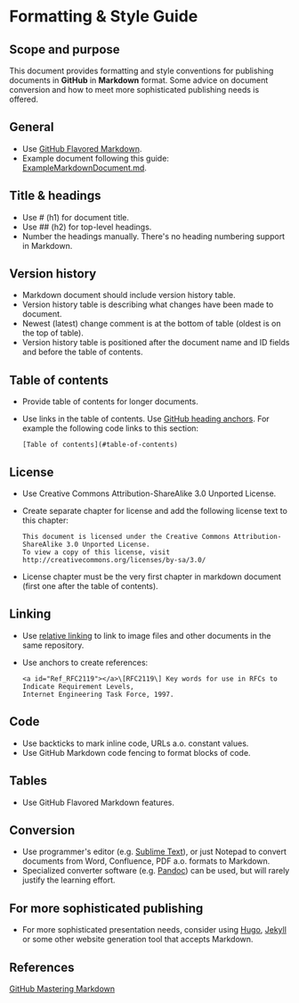 # Formatting & Style Guide

## Scope and purpose
This document provides formatting and style conventions for publishing documents in __GitHub__ in __Markdown__ format. Some advice on document conversion and how to meet more sophisticated publishing needs is offered.

## General
- Use [GitHub Flavored Markdown](https://guides.github.com/features/mastering-markdown/).
- Example document following this guide: [ExampleMarkdownDocument.md](ExampleMarkdownDocument.md).

## Title & headings
- Use # (h1) for document title.
- Use ## (h2) for top-level headings.
- Number the headings manually. There's no heading numbering support in Markdown.

## Version history
- Markdown document should include version history table. 
- Version history table is describing what changes have been made to document.
- Newest (latest) change comment is at the bottom of table (oldest is on the top of table).
- Version history table is positioned after the document name and ID fields and before the table of contents.

## Table of contents
- Provide table of contents for longer documents.
- Use links in the table of contents. Use [GitHub heading anchors](https://gist.github.com/asabaylus/3071099).
  For example the following code links to this section:

  ```
  [Table of contents](#table-of-contents) 
  ```

## License
- Use Creative Commons Attribution-ShareAlike 3.0 Unported License.
- Create separate chapter for license and add the following license text to this chapter:

  ```
  This document is licensed under the Creative Commons Attribution-ShareAlike 3.0 Unported License.
  To view a copy of this license, visit http://creativecommons.org/licenses/by-sa/3.0/
  ```

- License chapter must be the very first chapter in markdown document (first one after the table of contents).

## Linking
- Use [relative linking](https://github.com/blog/1395-relative-links-in-markup-files) to link to image files and other documents in the same repository.
- Use anchors to create references:

  ```
  <a id="Ref_RFC2119"></a>\[RFC2119\] Key words for use in RFCs to Indicate Requirement Levels,
  Internet Engineering Task Force, 1997.
  ```

## Code
- Use backticks to mark inline code, URLs a.o. constant values.
- Use GitHub Markdown code fencing to format blocks of code.

## Tables
- Use GitHub Flavored Markdown features.

## Conversion
- Use programmer's editor (e.g. [Sublime Text](https://www.sublimetext.com/)), or just Notepad to convert documents from Word, Confluence, PDF a.o. formats to Markdown.
- Specialized converter software (e.g. [Pandoc](http://pandoc.org/)) can be used, but will rarely justify the learning effort.

## For more sophisticated publishing
- For more sophisticated presentation needs, consider using [Hugo](https://gohugo.io/), [Jekyll](https://jekyllrb.com/) or some other website generation tool that accepts Markdown.

## References
[GitHub Mastering Markdown](https://guides.github.com/features/mastering-markdown/)

